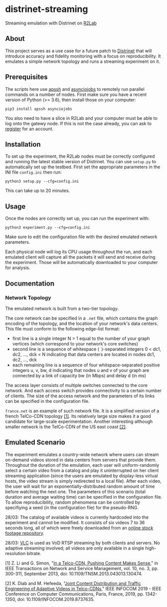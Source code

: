 # distrinet-streaming
Streaming emulation with Distrinet on [R2Lab](https://r2lab.inria.fr)

## About
This project serves as a use case for a future patch to [Distrinet](https://distrinet-emu.github.io) that will introduce accuracy and fidelity monitoring with a focus on reproducibility. It emulates a simple network topology and runs a streaming experiment on it.

## Prerequisites
The scripts here use [apssh](https://github.com/parmentelat/apssh) and [asynciojobs](https://github.com/parmentelat/asynciojobs) to remotely run parallel commands on a number of nodes. First make sure you have a recent version of Python (>= 3.6), then install those on your computer:
```
pip3 install apssh asynciojobs
```
You also need to have a slice in R2Lab and your computer must be able to log onto the gatewy node. If this is not the case already, you can ask to [register](https://r2lab.inria.fr/tuto-010-registration.md) for an account.

## Installation
To set up the experiment, the R2Lab nodes must be correctly configured and running the latest stable version of Distrinet. You can use `setup.py` to automatically set up the testbed. First set the appropriate parameters in the INI file `config.ini` then run:
```
python3 setup.py --cfg=config.ini
```
This can take up to 20 minutes.

## Usage
Once the nodes are correctly set up, you can run the experiment with:
```
python3 experiment.py --cfg=config.ini
```
Make sure to edit the configuration file with the desired emulated network parameters.

Each physical node will log its CPU usage throughout the run, and each emulated client will capture all the packets it will send and receive during the experiment. Those will be automatically downloaded to your computer for analysis. 

## Documentation
### Network Topology
The emulated network is built from a two-tier topology.

The core network can be specified in a `.net` file, which contains the graph encoding of the topology, and the location of your network's data centers. This file must conform to the following edge-list format:
- first line is a single integer N > 1 equal to the number of your graph vertices (which correspond to your network's core switches)
- second line is a sequence of whitespace (` `)-separated integers 0 < dc1, dc2, ..., dck < N indicating that data centers are located in nodes dc1, dc2, ..., dck
- each remaining line is a sequence of four whitspace-separated positive integers u, v, bw, d indicating that nodes u and v of your graph are connected by a link of capacity bw (in Mbps) and delay d (in ms)

The access layer consists of multiple switches connected to the core network. And each access switch provides connectivity to a certain number of clients. The size of the access network and the parameters of its links can be specified in the configuration file.

`france.net` is an example of such network file. It is a simplified version of a french TelCo-CDN topology [[1]](#1). Its relatively large size makes it a good candidate for large-scale experimentation. Another interesting although smaller network is the TelCo-CDN of the US east coast [[2]](#2).

## Emulated Scenario
The experiment emulates a country-wide network where users can stream on-demand videos stored in data centers from servers that provide them. Throughout the duration of the emulation, each user will uniform-randomly select a certain video from a catalog and play it uninterrupted on her client streaming application (since the users are emulated by display-less virtual hosts, the video stream is simply redirected to a local file). After each video, the user will wait for an exponentially-distributed random amount of time before watching the next one.
The parameters of this scenario (total duration and average waiting time) can be specified in the configuration file.
To allow reproducibility, random phenomena can be controlled by specifiying a seed (in the configuration file) for the pseudo-RNG.

28/03: The catalog of available videos is currently hardcoded into the experiment and cannot be modified. It consists of six videos 7 to 36 seconds long, all of which were freely downloaded from an [online stock footage repository](https://mixkit.co/free-stock-video/).

28/03: [VLC](https://www.videolan.org) is used as VoD RTSP streaming by both clients and servers. No adaptive streaming involved; all videos are only available in a single high-resolution bitrate.

<a id="1">[1]</a> Z. Li and G. Simon, "[In a Telco-CDN, Pushing Content Makes Sense](https://hal.archives-ouvertes.fr/hal-00908767)," in IEEE Transactions on Network and Service Management, vol. 10, no. 3, pp. 300-311, September 2013, doi: 10.1109/TNSM.2013.043013.130474.

<a id="2">[2]</a> K. Diab and M. Hefeeda, "[Joint Content Distribution and Traffic Engineering of Adaptive Videos in Telco-CDNs](https://ieeexplore.ieee.org/abstract/document/8737635)," IEEE INFOCOM 2019 - IEEE Conference on Computer Communications, Paris, France, 2019, pp. 1342-1350, doi: 10.1109/INFOCOM.2019.8737635.
